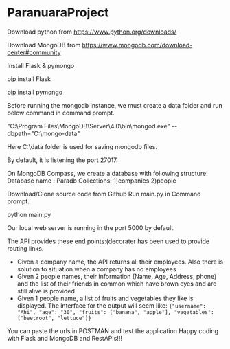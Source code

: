 # ParanuaraProject
Download python from https://www.python.org/downloads/

Download MongoDB from https://www.mongodb.com/download-center#community

Install Flask & pymongo

pip install Flask

pip install pymongo

Before running the mongodb instance, we must create a data folder and run below command in command prompt.

"C:\Program Files\MongoDB\Server\4.0\bin\mongod.exe" --dbpath="C:\mongo-data"

Here C:\data folder is used for saving mongodb files.

By default, it is listening the port 27017.

On MongoDB Compass, we create a database with following structure:
Database name : Paradb
Collections: 1)companies
             2)people

Download/Clone source code from Github
Run main.py in Command prompt.

python main.py

Our local web server is running in the port 5000 by default.

The API provides these end points:(decorater has been used to provide routing links.
- Given a company name, the API  returns all their employees. Also there is solution to situation when a company has no employees
- Given 2 people names, their information (Name, Age, Address, phone) and the list of their friends in common which have brown eyes and are still alive is provided
- Given 1 people name, a list of fruits and vegetables they like is displayed. The interface for the output will seem like: `{"username": "Ahi", "age": "30", "fruits": ["banana", "apple"], "vegetables": ["beetroot", "lettuce"]}`

You can paste the urls in POSTMAN and test the application
Happy coding with Flask and MongoDB and RestAPIs!!!
